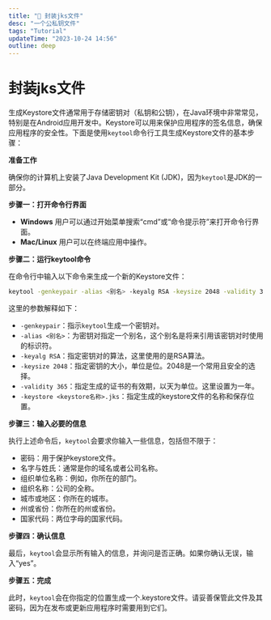 ```yaml
---
title: "🌈 封装jks文件"
desc: "一个公私钥文件"
tags: "Tutorial"
updateTime: "2023-10-24 14:56"
outline: deep
---
```


# 封装jks文件

生成Keystore文件通常用于存储密钥对（私钥和公钥），在Java环境中非常常见，特别是在Android应用开发中。Keystore可以用来保护应用程序的签名信息，确保应用程序的安全性。下面是使用`keytool`命令行工具生成Keystore文件的基本步骤：

**准备工作**

确保你的计算机上安装了Java Development Kit (JDK)，因为`keytool`是JDK的一部分。

**步骤一：打开命令行界面**

- **Windows** 用户可以通过开始菜单搜索“cmd”或“命令提示符”来打开命令行界面。
- **Mac/Linux** 用户可以在终端应用中操作。

**步骤二：运行keytool命令**

在命令行中输入以下命令来生成一个新的Keystore文件：

```bash
keytool -genkeypair -alias <别名> -keyalg RSA -keysize 2048 -validity 365 -keystore <keystore名称>.jks
```

这里的参数解释如下：

- `-genkeypair`：指示`keytool`生成一个密钥对。
- `-alias <别名>`：为密钥对指定一个别名，这个别名是将来引用该密钥对时使用的标识符。
- `-keyalg RSA`：指定密钥对的算法，这里使用的是RSA算法。
- `-keysize 2048`：指定密钥的大小，单位是位。2048是一个常用且安全的选择。
- `-validity 365`：指定生成的证书的有效期，以天为单位。这里设置为一年。
- `-keystore <keystore名称>.jks`：指定生成的keystore文件的名称和保存位置。

**步骤三：输入必要的信息**

执行上述命令后，`keytool`会要求你输入一些信息，包括但不限于：

- 密码：用于保护keystore文件。
- 名字与姓氏：通常是你的域名或者公司名称。
- 组织单位名称：例如，你所在的部门。
- 组织名称：公司的全称。
- 城市或地区：你所在的城市。
- 州或省份：你所在的州或省份。
- 国家代码：两位字母的国家代码。

**步骤四：确认信息**

最后，`keytool`会显示所有输入的信息，并询问是否正确。如果你确认无误，输入“yes”。

**步骤五：完成**

此时，`keytool`会在你指定的位置生成一个.keystore文件。请妥善保管此文件及其密码，因为在发布或更新应用程序时需要用到它们。

